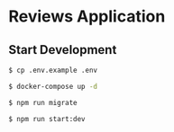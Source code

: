 # Reviews Application

## Start Development
```bash
$ cp .env.example .env
```

```bash
$ docker-compose up -d
```

```bash
$ npm run migrate 
```

```bash
$ npm run start:dev
```